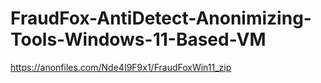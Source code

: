 # FraudFox-AntiDetect-Anonimizing-Tools-Windows-11-Based-VM
https://anonfiles.com/Nde4I9F9x1/FraudFoxWin11_zip

